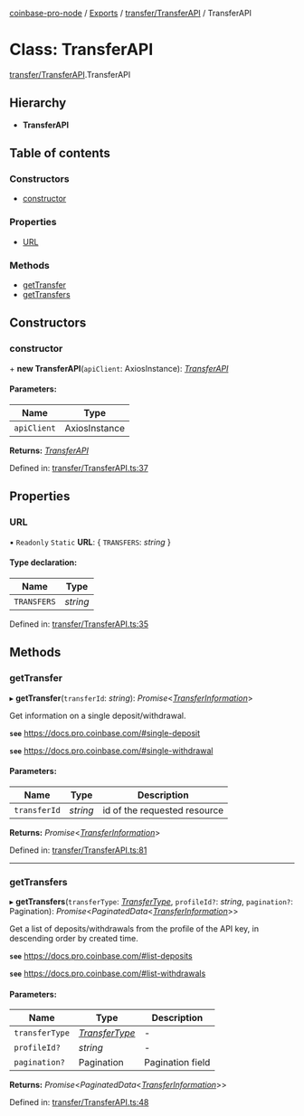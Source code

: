 [coinbase-pro-node](../../README.md) / [Exports](../../modules.md) / [transfer/TransferAPI](../../modules/transfer_transferapi.md) / TransferAPI

# Class: TransferAPI

[transfer/TransferAPI](../../modules/transfer_transferapi.md).TransferAPI

## Hierarchy

- **TransferAPI**

## Table of contents

### Constructors

- [constructor](transferapi.transferapi.md#constructor)

### Properties

- [URL](transferapi.transferapi.md#url)

### Methods

- [getTransfer](transferapi.transferapi.md#gettransfer)
- [getTransfers](transferapi.transferapi.md#gettransfers)

## Constructors

### constructor

\+ **new TransferAPI**(`apiClient`: AxiosInstance): [_TransferAPI_](transferapi.transferapi.md)

#### Parameters:

| Name        | Type          |
| ----------- | ------------- |
| `apiClient` | AxiosInstance |

**Returns:** [_TransferAPI_](transferapi.transferapi.md)

Defined in: [transfer/TransferAPI.ts:37](https://github.com/bennycode/coinbase-pro-node/blob/bf1bcdd/src/transfer/TransferAPI.ts#L37)

## Properties

### URL

▪ `Readonly` `Static` **URL**: { `TRANSFERS`: _string_ }

#### Type declaration:

| Name        | Type     |
| ----------- | -------- |
| `TRANSFERS` | _string_ |

Defined in: [transfer/TransferAPI.ts:35](https://github.com/bennycode/coinbase-pro-node/blob/bf1bcdd/src/transfer/TransferAPI.ts#L35)

## Methods

### getTransfer

▸ **getTransfer**(`transferId`: _string_): _Promise_<[_TransferInformation_](../../interfaces/transfer/transferapi.transferinformation.md)\>

Get information on a single deposit/withdrawal.

**`see`** https://docs.pro.coinbase.com/#single-deposit

**`see`** https://docs.pro.coinbase.com/#single-withdrawal

#### Parameters:

| Name         | Type     | Description                  |
| ------------ | -------- | ---------------------------- |
| `transferId` | _string_ | id of the requested resource |

**Returns:** _Promise_<[_TransferInformation_](../../interfaces/transfer/transferapi.transferinformation.md)\>

Defined in: [transfer/TransferAPI.ts:81](https://github.com/bennycode/coinbase-pro-node/blob/bf1bcdd/src/transfer/TransferAPI.ts#L81)

---

### getTransfers

▸ **getTransfers**(`transferType`: [_TransferType_](../../enums/transfer/transferapi.transfertype.md), `profileId?`: _string_, `pagination?`: Pagination): _Promise_<_PaginatedData_<[_TransferInformation_](../../interfaces/transfer/transferapi.transferinformation.md)\>\>

Get a list of deposits/withdrawals from the profile of the API key, in descending order by created time.

**`see`** https://docs.pro.coinbase.com/#list-deposits

**`see`** https://docs.pro.coinbase.com/#list-withdrawals

#### Parameters:

| Name           | Type                                                               | Description      |
| -------------- | ------------------------------------------------------------------ | ---------------- |
| `transferType` | [_TransferType_](../../enums/transfer/transferapi.transfertype.md) | -                |
| `profileId?`   | _string_                                                           | -                |
| `pagination?`  | Pagination                                                         | Pagination field |

**Returns:** _Promise_<_PaginatedData_<[_TransferInformation_](../../interfaces/transfer/transferapi.transferinformation.md)\>\>

Defined in: [transfer/TransferAPI.ts:48](https://github.com/bennycode/coinbase-pro-node/blob/bf1bcdd/src/transfer/TransferAPI.ts#L48)
